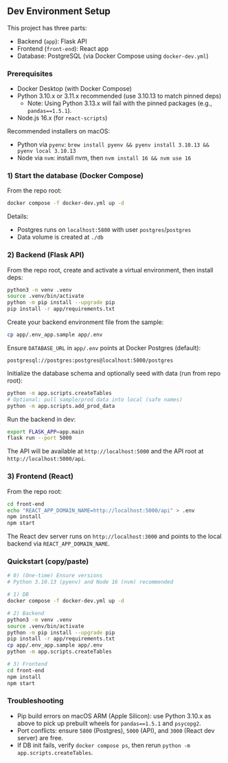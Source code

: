## Dev Environment Setup

This project has three parts:
- Backend (`app`): Flask API
- Frontend (`front-end`): React app
- Database: PostgreSQL (via Docker Compose using `docker-dev.yml`)

### Prerequisites
- Docker Desktop (with Docker Compose)
- Python 3.10.x or 3.11.x recommended (use 3.10.13 to match pinned deps)
  - Note: Using Python 3.13.x will fail with the pinned packages (e.g., `pandas==1.5.1`).
- Node.js 16.x (for `react-scripts`)

Recommended installers on macOS:
- Python via `pyenv`: `brew install pyenv && pyenv install 3.10.13 && pyenv local 3.10.13`
- Node via `nvm`: install nvm, then `nvm install 16 && nvm use 16`

### 1) Start the database (Docker Compose)
From the repo root:

```bash
docker compose -f docker-dev.yml up -d
```

Details:
- Postgres runs on `localhost:5800` with user `postgres`/`postgres`
- Data volume is created at `./db`

### 2) Backend (Flask API)
From the repo root, create and activate a virtual environment, then install deps:

```bash
python3 -m venv .venv
source .venv/bin/activate
python -m pip install --upgrade pip
pip install -r app/requirements.txt
```

Create your backend environment file from the sample:

```bash
cp app/.env_app.sample app/.env
```

Ensure `DATABASE_URL` in `app/.env` points at Docker Postgres (default):
```
postgresql://postgres:postgres@localhost:5800/postgres
```

Initialize the database schema and optionally seed with data (run from repo root):

```bash
python -m app.scripts.createTables
# Optional: pull sample/prod data into local (safe names)
python -m app.scripts.add_prod_data
```

Run the backend in dev:

```bash
export FLASK_APP=app.main
flask run --port 5000
```

The API will be available at `http://localhost:5000` and the API root at `http://localhost:5000/api`.

### 3) Frontend (React)
From the repo root:

```bash
cd front-end
echo "REACT_APP_DOMAIN_NAME=http://localhost:5000/api" > .env
npm install
npm start
```

The React dev server runs on `http://localhost:3000` and points to the local backend via `REACT_APP_DOMAIN_NAME`.

### Quickstart (copy/paste)
```bash
# 0) (One-time) Ensure versions
# Python 3.10.13 (pyenv) and Node 16 (nvm) recommended

# 1) DB
docker compose -f docker-dev.yml up -d

# 2) Backend
python3 -m venv .venv
source .venv/bin/activate
python -m pip install --upgrade pip
pip install -r app/requirements.txt
cp app/.env_app.sample app/.env
python -m app.scripts.createTables

# 3) Frontend
cd front-end
npm install
npm start
```

### Troubleshooting
- Pip build errors on macOS ARM (Apple Silicon): use Python 3.10.x as above to pick up prebuilt wheels for `pandas==1.5.1` and `psycopg2`.
- Port conflicts: ensure `5800` (Postgres), `5000` (API), and `3000` (React dev server) are free.
- If DB init fails, verify `docker compose ps`, then rerun `python -m app.scripts.createTables`.

